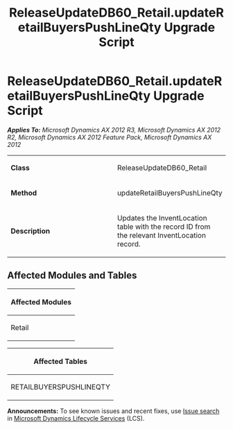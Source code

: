 ﻿---
title: ReleaseUpdateDB60_Retail.updateRetailBuyersPushLineQty Upgrade Script
TOCTitle: ReleaseUpdateDB60_Retail.updateRetailBuyersPushLineQty Upgrade Script
ms:assetid: d0f0d66d-f242-b464-c6c3-b36071e40e20
ms:mtpsurl: https://msdn.microsoft.com/en-us/library/JJ686913(v=AX.60)
ms:contentKeyID: 49711363
ms.date: 05/18/2015
mtps_version: v=AX.60
---

# ReleaseUpdateDB60\_Retail.updateRetailBuyersPushLineQty Upgrade Script 


_**Applies To:** Microsoft Dynamics AX 2012 R3, Microsoft Dynamics AX 2012 R2, Microsoft Dynamics AX 2012 Feature Pack, Microsoft Dynamics AX 2012_

<table>
<colgroup>
<col style="width: 50%" />
<col style="width: 50%" />
</colgroup>
<tbody>
<tr class="odd">
<td><p><strong>Class</strong></p></td>
<td><p>ReleaseUpdateDB60_Retail</p></td>
</tr>
<tr class="even">
<td><p><strong>Method</strong></p></td>
<td><p>updateRetailBuyersPushLineQty</p></td>
</tr>
<tr class="odd">
<td><p><strong>Description</strong></p></td>
<td><p>Updates the InventLocation table with the record ID from the relevant InventLocation record.</p></td>
</tr>
</tbody>
</table>


## Affected Modules and Tables

<table>
<colgroup>
<col style="width: 100%" />
</colgroup>
<thead>
<tr class="header">
<th><p>Affected Modules</p></th>
</tr>
</thead>
<tbody>
<tr class="odd">
<td><p>Retail</p></td>
</tr>
</tbody>
</table>


<table>
<colgroup>
<col style="width: 100%" />
</colgroup>
<thead>
<tr class="header">
<th><p>Affected Tables</p></th>
</tr>
</thead>
<tbody>
<tr class="odd">
<td><p>RETAILBUYERSPUSHLINEQTY</p></td>
</tr>
</tbody>
</table>

  
**Announcements:** To see known issues and recent fixes, use [Issue search](http://go.microsoft.com/fwlink/?linkid=389258) in [Microsoft Dynamics Lifecycle Services](http://go.microsoft.com/fwlink/?linkid=306505) (LCS).

